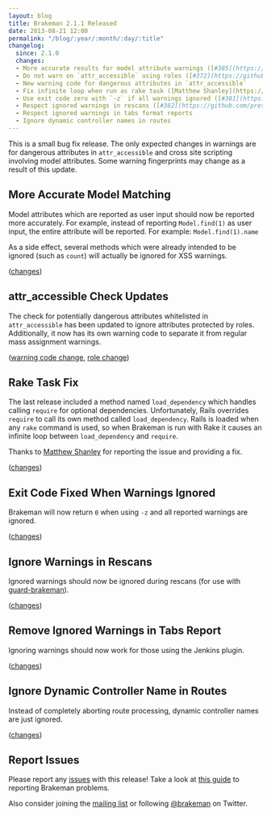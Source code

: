 ```yaml
---
layout: blog
title: Brakeman 2.1.1 Released
date: 2013-08-21 12:00
permalink: "/blog/:year/:month/:day/:title"
changelog:
  since: 2.1.0
  changes:
  - More accurate results for model attribute warnings ([#385](https://github.com/presidentbeef/brakeman/issues/385))
  - Do not warn on `attr_accessible` using roles ([#372](https://github.com/presidentbeef/brakeman/issues/372))
  - New warning code for dangerous attributes in `attr_accessible`
  - Fix infinite loop when run as rake task ([Matthew Shanley](https://github.com/arkadyan))
  - Use exit code zero with `-z` if all warnings ignored ([#381](https://github.com/presidentbeef/brakeman/issues/381))
  - Respect ignored warnings in rescans ([#382](https://github.com/presidentbeef/brakeman/issues/382))
  - Respect ignored warnings in tabs format reports
  - Ignore dynamic controller names in routes
---
```



This is a small bug fix release. The only expected changes in warnings are for dangerous attributes in `attr_accessible`
and cross site scripting involving model attributes. Some warning fingerprints may change as a result of this update.


## More Accurate Model Matching

Model attributes which are reported as user input should now be reported more accurately. For example, instead of reporting `Model.find(1)` as user input, the entire attribute will be reported. For example: `Model.find(1).name`

As a side effect, several methods which were already intended to be ignored (such as `count`) will actually be ignored for XSS warnings.

([changes](https://github.com/presidentbeef/brakeman/pull/386))

## attr\_accessible Check Updates

The check for potentially dangerous attributes whitelisted in `attr_accessible` has been updated to ignore attributes protected by roles. Additionally, it now has its own warning code to separate it from regular mass assignment warnings. 

([warning code change](https://github.com/presidentbeef/brakeman/pull/388), [role change](https://github.com/presidentbeef/brakeman/pull/384))

## Rake Task Fix

The last release included a method named `load_dependency` which handles calling `require` for optional dependencies. Unfortunately, Rails overrides `require` to call its own method called `load_dependency`. Rails is loaded when any `rake` command is used, so when Brakeman is run with Rake it causes an infinite loop between `load_dependency` and `require`. 

Thanks to [Matthew Shanley](https://github.com/arkadyan) for reporting the issue and providing a fix.

([changes](https://github.com/presidentbeef/brakeman/pull/375))

## Exit Code Fixed When Warnings Ignored

Brakeman will now return `0` when using `-z` and all reported warnings are ignored.

([changes](https://github.com/presidentbeef/brakeman/pull/375))

## Ignore Warnings in Rescans

Ignored warnings should now be ignored during rescans (for use with [guard-brakeman](https://github.com/guard/guard-brakeman)).

([changes](https://github.com/presidentbeef/brakeman/pull/383))

## Remove Ignored Warnings in Tabs Report

Ignoring warnings should now work for those using the Jenkins plugin.

([changes](https://github.com/presidentbeef/brakeman/pull/374))

## Ignore Dynamic Controller Name in Routes

Instead of completely aborting route processing, dynamic controller names are just ignored.

([changes](https://github.com/presidentbeef/brakeman/pull/379))

## Report Issues

Please report any [issues](https://github.com/presidentbeef/brakeman/issues) with this release! Take a look at [this guide](https://github.com/presidentbeef/brakeman/wiki/How-to-Report-a-Brakeman-Issue) to reporting Brakeman problems.

Also consider joining the [mailing list](http://brakemanscanner.org/contact/) or following [@brakeman](https://twitter.com/brakeman) on Twitter.
